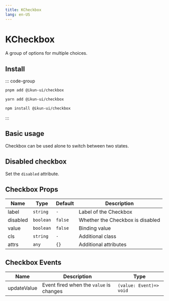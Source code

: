 ```yaml
---
title: KCheckbox
lang: en-US
---
```


# KCheckbox

A group of options for multiple choices.

## Install

::: code-group

```bash [pnpm]
pnpm add @ikun-ui/checkbox
```

```bash [yarn]
yarn add @ikun-ui/checkbox
```

```bash [npm]
npm install @ikun-ui/checkbox
```

:::

## Basic usage

Checkbox can be used alone to switch between two states.

<demo src="../../../../example/checkbox/basic.svelte" github="https://github.com/ikun-svelte/ikun-ui/tree/main/components/Checkbox"></demo>

## Disabled checkbox

Set the `disabled` attribute.

<demo src="../../../../example/checkbox/disabled.svelte" github="https://github.com/ikun-svelte/ikun-ui/tree/main/components/Checkbox"></demo>

## Checkbox Props

| Name     | Type      | Default | Description                      |
| -------- | --------- | ------- | -------------------------------- |
| label    | `string`  | `-`     | Label of the Checkbox            |
| disabled | `boolean` | `false` | Whether the Checkbox is disabled |
| value    | `boolean` | `false` | Binding value                    |
| cls      | `string`  | `-`     | Additional class                 |
| attrs    | `any`     | `{}`    | Additional attributes            |

## Checkbox Events

| Name        | Description                             | Type                    |
| ----------- | --------------------------------------- | ----------------------- |
| updateValue | Event fired when the `value` is changes | `(value: Event)=> void` |
